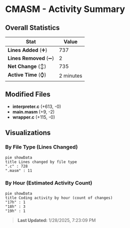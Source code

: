 # CMASM - Activity Summary 

## Overall Statistics

| Stat                   | Value                                                             |
| ---------------------- | ----------------------------------------------------------------- |
| **Lines Added** (➕)   | 737                                          |
| **Lines Removed** (➖) | 2                                        |
| **Net Change** (↕)    | 735                |
| **Active Time** (⌚)   | 2 minutes |


## Modified Files
- **interpreter.c** (+613, -0)
- **main.masm** (+9, -2)
- **wrapper.c** (+115, -0)

## Visualizations

### By File Type (Lines Changed)

```mermaid
pie showData
title Lines changed by file type
".c" : 728
".masm" : 11
```

### By Hour (Estimated Activity Count)

```mermaid
pie showData
title Coding activity by hour (count of changes)
"17h" : 1
"18h" : 3
"19h" : 1
```


> **Last Updated:** 1/28/2025, 7:23:09 PM